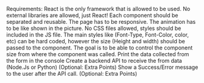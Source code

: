 



Requirements:
React is the only framework that is allowed to be used.
No external libraries are allowed, just React!
Each component should be separated and reusable.
The page has to be responsive.
The animation has to be like shown in the picture.
No CSS files allowed, styles should be included in the JS file.
The main styles like (Font-Type, Font-Color, color, etc) can be hard coded, however the size (Height and width) should be passed to the component. The goal is to be able to control the component size from where the component was called.
Print the data collected from the form in the console
Create a backend API to receive the from data (Node.Js or Python) (Optional: Extra Points)
Show a Success/Error message to the user after the API call. (Optional: Extra Points)